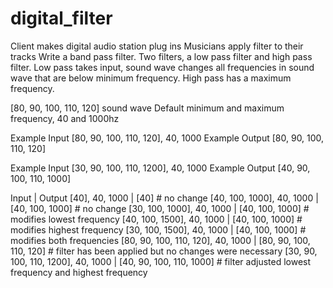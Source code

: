 # digital_filter

Client makes digital audio station plug ins
Musicians apply filter to their tracks
Write a band pass filter.
Two filters, a low pass filter and high pass filter.
Low pass takes input, sound wave changes all frequencies in sound wave that are below minimum frequency.
High pass has a maximum frequency.

[80, 90, 100, 110, 120] sound wave
Default minimum and maximum frequency, 40 and 1000hz


Example Input [80, 90, 100, 110, 120], 40, 1000
Example Output [80, 90, 100, 110, 120]

Example Input [30, 90, 100, 110, 1200], 40, 1000
Example Output [40, 90, 100, 110, 1000]

Input                                 |         Output
[40], 40, 1000                        |       [40] # no change
[40, 100, 1000], 40, 1000             |      [40, 100, 1000] # no change
[30, 100, 1000], 40, 1000             |      [40, 100, 1000] # modifies lowest frequency
[40, 100, 1500], 40, 1000             |       [40, 100, 1000] # modifies highest frequency
[30, 100, 1500], 40, 1000             |       [40, 100, 1000] # modifies both frequencies
[80, 90, 100, 110, 120], 40, 1000     |       [80, 90, 100, 110, 120]  # filter has been applied but no changes were necessary
[30, 90, 100, 110, 1200], 40, 1000    |       [40, 90, 100, 110, 1000] # filter adjusted lowest frequency and highest frequency      
